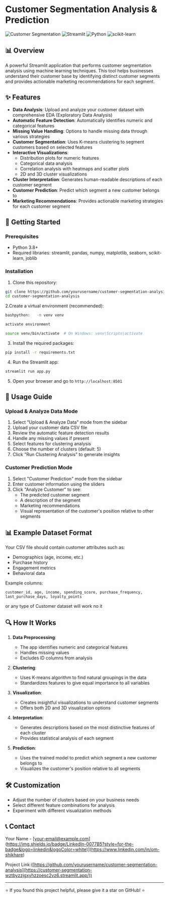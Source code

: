 # Customer Segmentation Analysis & Prediction

![Customer Segmentation](https://img.shields.io/badge/ML-Customer%20Segmentation-brightgreen)
![Streamlit](https://img.shields.io/badge/Streamlit-1.15+-red)
![Python](https://img.shields.io/badge/Python-3.8+-blue)
![scikit-learn](https://img.shields.io/badge/scikit--learn-1.0+-orange)

## 📊 Overview

A powerful Streamlit application that performs customer segmentation analysis using machine learning techniques. This tool helps businesses understand their customer base by identifying distinct customer segments and provides actionable marketing recommendations for each segment.


## ✨ Features

- **Data Analysis**: Upload and analyze your customer dataset with comprehensive EDA (Exploratory Data Analysis)
- **Automatic Feature Detection**: Automatically identifies numeric and categorical features
- **Missing Value Handling**: Options to handle missing data through various strategies
- **Customer Segmentation**: Uses K-means clustering to segment customers based on selected features
- **Interactive Visualizations**: 
  - Distribution plots for numeric features
  - Categorical data analysis
  - Correlation analysis with heatmaps and scatter plots
  - 2D and 3D cluster visualizations
- **Cluster Interpretation**: Generates human-readable descriptions of each customer segment
- **Customer Prediction**: Predict which segment a new customer belongs to
- **Marketing Recommendations**: Provides actionable marketing strategies for each customer segment

## 🚀 Getting Started

### Prerequisites

- Python 3.8+
- Required libraries: streamlit, pandas, numpy, matplotlib, seaborn, scikit-learn, joblib

### Installation

1. Clone this repository:
```bash
git clone https://github.com/yourusername/customer-segmentation-analysis.git
cd customer-segmentation-analysis
```
 2.Create a virtual environment (recommended):
```bash
bashpython:   -m venv venv

activate environment

source venv/bin/activate  # On Windows: venv\Scripts\activate
```
3. Install the required packages:
```bash
pip install -r requirements.txt
```

4. Run the Streamlit app:
```bash
streamlit run app.py
```

5. Open your browser and go to `http://localhost:8501`

## 📝 Usage Guide

### Upload & Analyze Data Mode

1. Select "Upload & Analyze Data" mode from the sidebar
2. Upload your customer data CSV file
3. Review the automatic feature detection results
4. Handle any missing values if present
5. Select features for clustering analysis
6. Choose the number of clusters (default: 5)
7. Click "Run Clustering Analysis" to generate insights

### Customer Prediction Mode

1. Select "Customer Prediction" mode from the sidebar
2. Enter customer information using the sliders
3. Click "Analyze Customer" to see:
   - The predicted customer segment
   - A description of the segment
   - Marketing recommendations
   - Visual representation of the customer's position relative to other segments

## 📊 Example Dataset Format

Your CSV file should contain customer attributes such as:
- Demographics (age, income, etc.)
- Purchase history
- Engagement metrics
- Behavioral data

Example columns:
```
customer_id, age, income, spending_score, purchase_frequency, last_purchase_days, loyalty_points
```
or any type of Customer dataset will work no it 
## 🔍 How It Works

1. **Data Preprocessing**: 
   - The app identifies numeric and categorical features
   - Handles missing values
   - Excludes ID columns from analysis

2. **Clustering**: 
   - Uses K-means algorithm to find natural groupings in the data
   - Standardizes features to give equal importance to all variables

3. **Visualization**: 
   - Creates insightful visualizations to understand customer segments
   - Offers both 2D and 3D visualization options

4. **Interpretation**: 
   - Generates descriptions based on the most distinctive features of each cluster
   - Provides statistical analysis of each segment

5. **Prediction**: 
   - Uses the trained model to predict which segment a new customer belongs to
   - Visualizes the customer's position relative to all segments

## 🛠️ Customization

- Adjust the number of clusters based on your business needs
- Select different feature combinations for analysis
- Experiment with different visualization methods

## 📞 Contact

Your Name - [[your-email@example.com](mailto:your-email@example.co)](https://img.shields.io/badge/LinkedIn-0077B5?style=for-the-badge&logo=linkedin&logoColor=white)](https://www.linkedin.com/in/om-shikhare)

Project Link:([https://github.com/yourusername/customer-segmentation-analysis](https://customer-segmentation-wztbyzzjgxyhzzoesc2vz6.streamlit.app/))

---

⭐️ If you found this project helpful, please give it a star on GitHub! ⭐️
